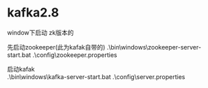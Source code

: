 # kafka2.8

window下启动 zk版本的

先启动zookeeper(此为kafak自带的)
.\bin\windows\zookeeper-server-start.bat .\config\zookeeper.properties

启动kafak  
.\bin\windows\kafka-server-start.bat  .\config\server.properties